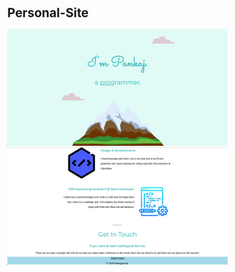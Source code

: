 # Personal-Site
![Test Image 1](https://github.com/jaiswal95/Personal-Site/blob/master/Screenshots/Screen%20Shot%202020-01-31%20at%206.15.18%20PM.png)
![Test Image 3](https://github.com/jaiswal95/Personal-Site/blob/master/Screenshots/Screen%20Shot%202020-01-31%20at%206.16.15%20PM.png)
